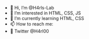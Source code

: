 - 👋 Hi, I’m @H4rls-Lab
- 👀 I’m interested in HTML, CSS, JS
- 🌱 I’m currently learning HTML, CSS
- 📫 How to reach me:
- 🐓 Twitter @H4rl00

<!---
H4rls-Lab/H4rls-Lab is a ✨ special ✨ repository because its `README.md` (this file) appears on your GitHub profile.
You can click the Preview link to take a look at your changes.
--->
